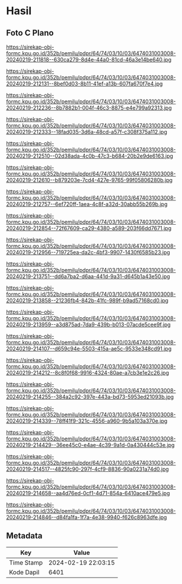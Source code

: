 # Hasil

## Foto C Plano

https://sirekap-obj-formc.kpu.go.id/352b/pemilu/pdpr/64/74/03/10/03/6474031003008-20240219-211818--630ca279-8d4e-44a0-81cd-46a3e14be640.jpg

https://sirekap-obj-formc.kpu.go.id/352b/pemilu/pdpr/64/74/03/10/03/6474031003008-20240219-212131--8bef0d03-8b11-41ef-a13b-607fa670f7e4.jpg

https://sirekap-obj-formc.kpu.go.id/352b/pemilu/pdpr/64/74/03/10/03/6474031003008-20240219-212236--8b7882b1-004f-46c3-8875-e4e799a92313.jpg

https://sirekap-obj-formc.kpu.go.id/352b/pemilu/pdpr/64/74/03/10/03/6474031003008-20240219-212333--18fad035-3d6a-48cd-a57f-c308f375a112.jpg

https://sirekap-obj-formc.kpu.go.id/352b/pemilu/pdpr/64/74/03/10/03/6474031003008-20240219-212510--02d38ada-4c0b-47c3-b684-20b2e9de6163.jpg

https://sirekap-obj-formc.kpu.go.id/352b/pemilu/pdpr/64/74/03/10/03/6474031003008-20240219-212610--b879203e-7cd4-427e-9765-99f05806280b.jpg

https://sirekap-obj-formc.kpu.go.id/352b/pemilu/pdpr/64/74/03/10/03/6474031003008-20240219-212757--6ef720ff-1aea-4c8f-a32d-30abb55b269b.jpg

https://sirekap-obj-formc.kpu.go.id/352b/pemilu/pdpr/64/74/03/10/03/6474031003008-20240219-212854--72f67609-ca29-4380-a589-203f66dd7671.jpg

https://sirekap-obj-formc.kpu.go.id/352b/pemilu/pdpr/64/74/03/10/03/6474031003008-20240219-212956--719725ea-da2c-4bf3-9907-1430f6585b23.jpg

https://sirekap-obj-formc.kpu.go.id/352b/pemilu/pdpr/64/74/03/10/03/6474031003008-20240219-213751--dd6a7ba2-d6aa-441d-9a31-d645b1a43e50.jpg

https://sirekap-obj-formc.kpu.go.id/352b/pemilu/pdpr/64/74/03/10/03/6474031003008-20240219-213858--21236fb4-842b-41fc-989f-b9ad57168cd0.jpg

https://sirekap-obj-formc.kpu.go.id/352b/pemilu/pdpr/64/74/03/10/03/6474031003008-20240219-213959--a3d875ad-7da9-439b-b013-07acde5cee9f.jpg

https://sirekap-obj-formc.kpu.go.id/352b/pemilu/pdpr/64/74/03/10/03/6474031003008-20240219-214107--d659c94e-5503-415a-ae5c-9533e348cd91.jpg

https://sirekap-obj-formc.kpu.go.id/352b/pemilu/pdpr/64/74/03/10/03/6474031003008-20240219-214212--8c8f0f68-9916-4324-80ae-a7cb3e1e2c26.jpg

https://sirekap-obj-formc.kpu.go.id/352b/pemilu/pdpr/64/74/03/10/03/6474031003008-20240219-214255--384a2c92-397e-443a-bd73-5953ed21093b.jpg

https://sirekap-obj-formc.kpu.go.id/352b/pemilu/pdpr/64/74/03/10/03/6474031003008-20240219-214339--78ff41f9-321c-4556-a960-9b5a103a370e.jpg

https://sirekap-obj-formc.kpu.go.id/352b/pemilu/pdpr/64/74/03/10/03/6474031003008-20240219-214429--36ee45c0-e4ae-4c39-9a1d-0a430444c53e.jpg

https://sirekap-obj-formc.kpu.go.id/352b/pemilu/pdpr/64/74/03/10/03/6474031003008-20240219-214517--4825fc90-297f-4cf9-8836-90a0231a74d0.jpg

https://sirekap-obj-formc.kpu.go.id/352b/pemilu/pdpr/64/74/03/10/03/6474031003008-20240219-214658--aa4d76ed-0cf1-4d71-854a-6410ace479e5.jpg

https://sirekap-obj-formc.kpu.go.id/352b/pemilu/pdpr/64/74/03/10/03/6474031003008-20240219-214846--d84fa1fa-1f7a-4e38-9940-f626c8963dfe.jpg


## Metadata

| Key        | Value               |
| ---------- | ------------------- |
| Time Stamp | 2024-02-19 22:03:15 |
| Kode Dapil | 6401                |




